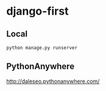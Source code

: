 # django-first

## Local
```
python manage.py runserver
```

## PythonAnywhere
http://daleseo.pythonanywhere.com/
